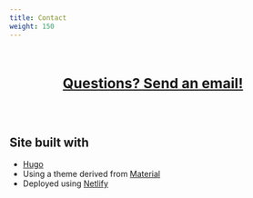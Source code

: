 ```yaml
---
title: Contact
weight: 150
---
```


<br/><br/>
<div style="text-align:center;font-size:175%;font-weight:bold">
<a href="javascript:location='mailto:\u0042\u0072\u0075\u0063\u0065\u0054\u0045\u0063\u006b\u0065\u006c\u0040\u0067\u006d\u0061\u0069\u006c\u002e\u0063\u006f\u006d';void 0">Questions? Send an email!</a>
</div>

<br/><br/>
<div style="text-align:center;font-size:175%;font-weight:bold">
<script type="text/javascript"><!--/* Generated by www.email-encoder.com */
for(var acwnha=["bg","Qg","ZA","IA","dQ","ZQ","aQ","IA","Rg","Zw","IA","dQ","ZQ","VA","YQ","bQ","dA","aQ","bQ","Yw","cw","YQ","Yw","bA","IA","ZQ","cg","Pw","YQ","Ig","bA","YQ","aA","YQ","PA","aA","bg","bA","Uw","IA","PQ","cw","bQ","bg","bg","UQ","dQ","PA","Zg","ZQ","Ig","IQ","PQ","dA","ZQ","UQ","dQ","bQ","VA","Lg","ZA","bw","bw","ZQ","Lw","IA","dQ","Ig","aQ","IA","ZQ","cg","bA","Yw","aQ","Pg","IA","Uw","cg","cg","YQ","bw","bQ","Pg","cw","bQ","dA","aw","bw","QA","Og","bw","ZQ","ZQ","bQ","Ig","RQ","Yw","aQ","aQ"],exfyhl=[68,16,85,49,18,73,66,2,55,28,38,72,5,21,30,45,65,76,29,52,74,92,34,32,54,83,57,80,1,8,94,98,3,87,96,53,84,12,82,81,41,64,59,78,88,61,44,0,6,47,37,95,7,75,20,71,62,36,50,33,40,67,14,90,97,89,58,69,11,86,63,48,26,19,31,70,60,43,4,17,10,56,9,99,79,46,13,24,77,27,15,35,51,25,91,42,22,23,39,93],qxyffg=new Array,i=0;i<exfyhl.length;i++)qxyffg[exfyhl[i]]=acwnha[i];for(var i=0;i<qxyffg.length;i++)document.write(atob(qxyffg[i]+"=="));
</script>
</div>

## Site built with

- <a href="https://www.gohugo.io" target="_blank">Hugo</a>
- Using a theme derived from <a href="http://github.com/digitalcraftsman/hugo-material-docs" target="_blank">Material</a>
- Deployed using <a href="https://www.netlify.com/">Netlify</a>
